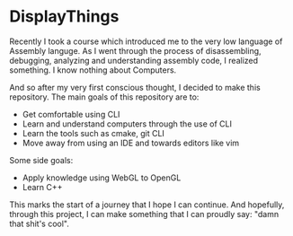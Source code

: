 # DisplayThings

Recently I took a course which introduced me to the very low language of
Assembly languge. As I went through the process of disassembling, debugging,
analyzing and understanding assembly code, I realized something. I know
nothing about Computers. 

And so after my very first conscious thought, I decided to make this
repository. The main goals of this repository are to:
- Get comfortable using CLI
- Learn and understand computers through the use of CLI
- Learn the tools such as cmake, git CLI 
- Move away from using an IDE and towards editors like vim

Some side goals:
- Apply knowledge using WebGL to OpenGL
- Learn C++

This marks the start of a journey that I hope I can continue. And hopefully,
through this project, I can make something that I can proudly say: "damn that
shit's cool".
